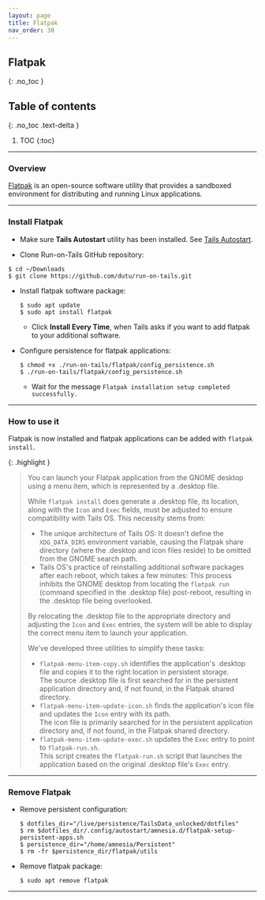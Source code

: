 ```yaml
---
layout: page
title: Flatpak
nav_order: 30
---
```


## Flatpak
{: .no_toc }

## Table of contents
{: .no_toc .text-delta }

1. TOC
{:toc}

---
### Overview

[Flatpak] is an open-source software utility that provides a sandboxed environment for distributing and running Linux applications.

---
### Install Flatpak

* Make sure **Tails Autostart** utility has been installed. See [Tails Autostart].


* Clone Run-on-Tails GitHub repository:
```shell
$ cd ~/Downloads
$ git clone https://github.com/dutu/run-on-tails.git
```


* Install flatpak software package:
  ```shell
  $ sudo apt update
  $ sudo apt install flatpak
  ```
    * Click **Install Every Time**, when Tails asks if you want to add flatpak to your additional software.


* Configure persistence for flatpak applications:
  ```shell
  $ chmod +x ./run-on-tails/flatpak/config_persistence.sh 
  $ ./run-on-tails/flatpak/config_persistence.sh 
  ```
  * Wait for the message `Flatpak installation setup completed successfully.`


---
### How to use it

Flatpak is now installed and flatpak applications can be added with `flatpak install`.

{: .highlight }
> 
> You can launch your Flatpak application from the GNOME desktop using a menu item, which is represented by a .desktop file.
>
> While `flatpak install` does generate a .desktop file, its location, along with the `Icon` and `Exec` fields, must be adjusted to ensure compatibility with Tails OS. This necessity stems from:
>   * The unique architecture of Tails OS: It doesn't define the `XDG_DATA_DIRS` environment variable, causing the Flatpak share directory (where the .desktop and icon files reside) to be omitted from the GNOME search path.
>   * Tails OS's practice of reinstalling additional software packages after each reboot, which takes a few minutes: This process inhibits the GNOME desktop from locating the `flatpak run` (command specified in the .desktop file) post-reboot, resulting in the .desktop file being overlooked.
>
> By relocating the .desktop file to the appropriate directory and adjusting the `Icon` and `Exec` entries, the system will be able to display the correct menu item to launch your application.
>
> We've developed three utilities to simplify these tasks:
>
> * `flatpak-menu-item-copy.sh` identifies the application's .desktop file and copies it to the right location in persistent storage.<br>
    The source .desktop file is first searched for in the persistent application directory and, if not found, in the Flatpak shared directory.
> * `flatpak-menu-item-update-icon.sh` finds the application's icon file and updates the `Icon` entry with its path.<br>
    The icon file is primarily searched for in the persistent application directory and, if not found, in the Flatpak shared directory.
> * `flatpak-menu-item-update-exec.sh` updates the `Exec` entry to point to `flatpak-run.sh`.<br>
     This script creates the `flatpak-run.sh` script that launches the application based on the original .desktop file's `Exec` entry.

---
### Remove Flatpak

* Remove persistent configuration: 
  ```shell
  $ dotfiles_dir="/live/persistence/TailsData_unlocked/dotfiles"
  $ rm $dotfiles_dir/.config/autostart/amnesia.d/flatpak-setup-persistent-apps.sh
  $ persistence_dir="/home/amnesia/Persistent"
  $ rm -fr $persistence_dir/flatpak/utils 
  ```
  
* Remove flatpak package:
  ```shell
  $ sudo apt remove flatpak
  ```

---
[Flatpak]: https://www.flatpak.org/
[Tails Autostart]: ../tails-autostart/tails-autostart.html
